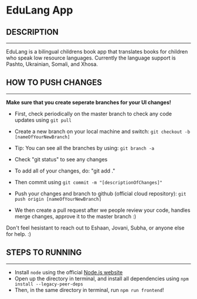 # EduLang App

## DESCRIPTION
------------

EduLang is a bilingual childrens book app that translates books for children who speak low resource languages. Currently the language support is Pashto, Ukrainian, Somali, and Xhosa.

## HOW TO PUSH CHANGES
------------
**Make sure that you create seperate branches for your UI changes!**

- First, check periodically on the master branch to check any code updates using `git pull`
- Create a new branch on your local machine and switch: `git checkout -b [nameOfYourNewBranch]`
- Tip: You can see all the branches by using: `git branch -a`

- Check "git status" to see any changes
- To add all of your changes, do: "git add ."
- Then commit using `git commit -m "[descriptionOfChanges]"`
- Push your changes and branch to github (official cloud repository): `git push origin [nameOfYourNewBranch]`
- We then create a pull request after we people review your code, handles merge changes, approve it to the master branch :) 

Don't feel hesistant to reach out to Eshaan, Jovani, Subha, or anyone else for help. :)

## STEPS TO RUNNING
------------
- Install `node` using the official [Node.js website](https://nodejs.org/en/)
- Open up the directory in terminal, and install all dependencies using `npm install --legacy-peer-deps`
- Then, in the same directory in terminal, run `npm run frontend`!
